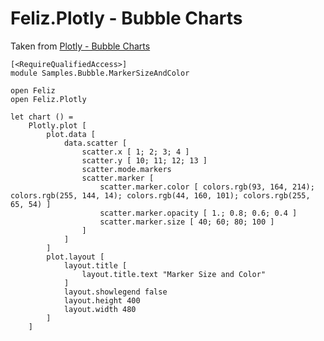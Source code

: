 # Feliz.Plotly - Bubble Charts

Taken from [Plotly - Bubble Charts](https://plot.ly/javascript/bubble-charts/)

```fsharp:plotly-chart-bubble-markersizeandcolor
[<RequireQualifiedAccess>]
module Samples.Bubble.MarkerSizeAndColor

open Feliz
open Feliz.Plotly

let chart () =
    Plotly.plot [
        plot.data [
            data.scatter [
                scatter.x [ 1; 2; 3; 4 ]
                scatter.y [ 10; 11; 12; 13 ]
                scatter.mode.markers
                scatter.marker [
                    scatter.marker.color [ colors.rgb(93, 164, 214); colors.rgb(255, 144, 14); colors.rgb(44, 160, 101); colors.rgb(255, 65, 54) ]
                    scatter.marker.opacity [ 1.; 0.8; 0.6; 0.4 ]
                    scatter.marker.size [ 40; 60; 80; 100 ]
                ]
            ]
        ]
        plot.layout [
            layout.title [
                layout.title.text "Marker Size and Color"
            ]
            layout.showlegend false
            layout.height 400
            layout.width 480
        ]
    ]
```